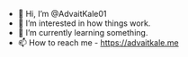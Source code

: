 - 👋 Hi, I’m @AdvaitKale01
- 👀 I’m interested in how things work.
- 🌱 I’m currently learning something.
- 📫 How to reach me - https://advaitkale.me

<!---
AdvaitKale01/AdvaitKale01 is a ✨ special ✨ repository because its `README.md` (this file) appears on your GitHub profile.
You can click the Preview link to take a look at your changes.
--->
